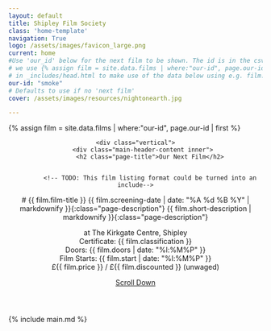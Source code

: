 ```yaml
---
layout: default
title: Shipley Film Society
class: 'home-template'
navigation: True
logo: /assets/images/favicon_large.png
current: home
#Use 'our_id' below for the next film to be shown. The id is in the csv file
# we use {% assign film = site.data.films | where:"our-id", page.our-id | first  %}
# in _includes/head.html to make use of the data below using e.g. film.main-image
our-id: "smoke"
# Defaults to use if no 'next film'
cover: /assets/images/resources/nightonearth.jpg

---
```

<!-- < default -->
<!-- The tag above means - insert everything in this file into the [body] of the default.hbs template -->
<!-- Get the next film data -->
{% assign film = site.data.films | where:"our-id", page.our-id | first  %}
<!-- The big featured header  -->
<header class="main-header {% if film.main-image %}" style="background-image: radial-gradient(rgb(0,0,0,0.6),rgb(0,0,0,0)), url({{ site.baseurl }}/assets/images/{{ film.main-image }} {% elsif page.cover %}" style="background-image: radial-gradient(rgb(0,0,0,0.6),rgb(0,0,0,0)), url({{ site.baseurl }}{{ page.cover }}) {% else %}no-cover{% endif %}">

    <div class="vertical">
        <div class="main-header-content inner">
            <h2 class="page-title">Our Next Film</h2>


            <!-- TODO: This film listing format could be turned into an include-->
<div class="next-film" markdown="1">
# {{ film.film-title }}
{{ film.screening-date | date: "%A %d %B %Y" | markdownify }}{:class="page-description"}
{{ film.short-description | markdownify }}{:class="page-description"}
<p class="page-description">
    at The Kirkgate Centre, Shipley<br>
    Certificate: {{ film.classification }}<br>
    Doors: {{ film.doors | date: "%l:%M%P" }}<br>
    Film Starts: {{ film.start | date: "%l:%M%P" }}<br>
    £{{ film.price }} / £{{ film.discounted }} (unwaged)
</p>
</div>
        </div>
    </div>
    <a class="scroll-down icon-arrow-left" href="#content" data-offset="-45"><span class="hidden">Scroll Down</span></a>

</header>

<!-- The main content area on the homepage -->
<main id="content" class="content" role="main" markdown="1">
{% include main.md %}
</main>
